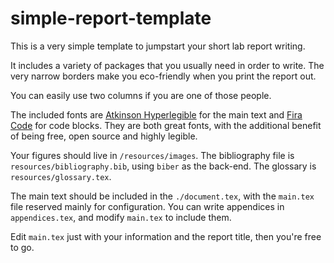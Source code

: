 # simple-report-template

This is a very simple template to jumpstart your short lab report writing.

It includes a variety of packages that you usually need in order to write.
The very narrow borders make you eco-friendly when you print the report out.

You can easily use two columns if you are one of those people.

The included fonts are [Atkinson Hyperlegible](https://brailleinstitute.org/freefont) for the main text and [Fira Code](https://github.com/tonsky/FiraCode) for code blocks. 
They are both great fonts, with the additional benefit of being free, open source and highly legible.

Your figures should live in `/resources/images`.
The bibliography file is `resources/bibliography.bib`, using `biber` as the back-end.
The glossary is `resources/glossary.tex`.

The main text should be included in the `./document.tex`, with the `main.tex` file reserved mainly for configuration.
You can write appendices in `appendices.tex`, and modify `main.tex` to include them.

Edit `main.tex` just with your information and the report title, then you're free to go.
